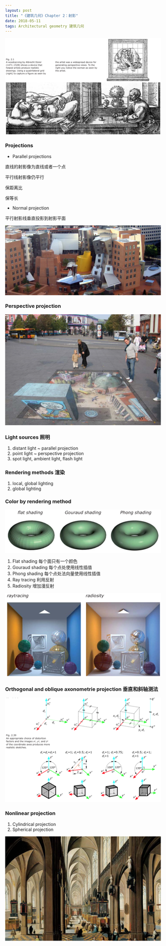 ```yaml
---
layout: post
title: "《建筑几何》Chapter 2：射影"
date: 2018-05-11
tags: Architectural geometry 建筑几何
---
```


![](/images/posts/AG/drawing.png)

### Projections
 - Parallel projections

 直线的射影像为直线或者一个点

 平行线射影像仍平行

 保距离比

 保等长
 - Normal projection

 平行射影线垂直投影到射影平面

![](/images/posts/AG/statecenterMIT.png)

### Perspective projection

![](/images/posts/AG/perspective.png)



### Light sources 照明

 1. distant light ~ parallel projection
 2. point light ~ perspective projection
 3. spot light, ambient light, flash light

### Rendering methods 渲染

 1. local, global lighting
 2. global lighting

### Color by rendering method

![](/images/posts/AG/shading.png)

 1. Flat shading
 每个面只有一个颜色
 2. Gouraud shading
 每个点处使用线性插值
 3. Phong shading
 每个点处法向量使用线性插值
 4. Ray tracing
 利用反射
 5. Radiosity
 增加漫反射

 ![](/images/posts/AG/raytracing.png)

### Orthogonal and oblique axonometrie projection 垂直和斜轴测法
![](/images/posts/AG/axonometrie.png)

### Nonlinear projection

 1. Cylindrical projection
 2. Spherical projection

![](/images/posts/AG/antwerpen.png)
